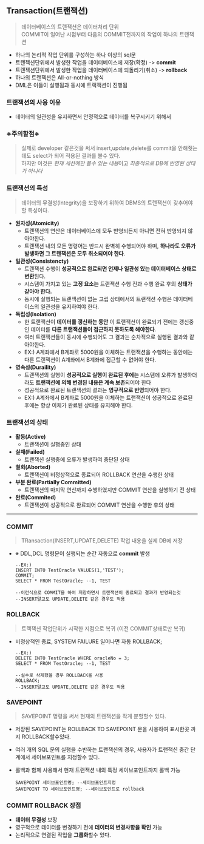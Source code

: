 ## Transaction(트랜잭션)
>데이터베이스의 트랜잭션은 데이터처리 단위<br>COMMIT이 일어난 시점부터 다음의 COMMIT전까지의 작업이 하나의 트랜잭션
- 하나의 논리적 작업 단위를 구성하는 하나 이상의 sql문
- 트랜젝션단위에서 발생한 작업을 데이터베이스에 저장(확정)  -> **commit**
- 트랜젝션단위에서 발생한 작업을 데이터베이스에 되돌리기(취소) -> **rollback**
- 하나의 트랜젝션은  All-or-nothing 방식
- DML은 이들이 실행됨과 동시에 트랙잭션이 진행됨
### 트랜잭션의 사용 이유
- 데이터의 일관성을 유지하면서 안정적으로 데이터를 복구시키기 위해서
### ※주의할점※

>실제로 developer 같은것을 써서 insert,update,delete를 commit을 안해줫는데도 select가 되어 적용된 결과를 볼수 있다.<br>하지만 이것은 *현재 세션에만 볼수 있는 내용*이고 *최종적으로 DB에 반영된 상태가 아니다*

### 트랜잭션의 특성
>데이터의 무결성(Integrity)을 보장하기 위하여 DBMS의 트랜잭션이 갖추어야할 특성이다.
- **원자성(Atomicity)**
    - 트랜잭션의 연산은 데이터베이스에 모두 반영되든지 아니면 전혀 반영되지 않아야한다.
    - 트랜잭션 내의 모든 명령어는 반드시 완벽히 수행되어야 하며, **하나라도 오류가 발생하면 그 트랜잭션은 모두 취소되어야 한다**.
- **일관성(Consistencty)**
    - 트랜잭션 수행이 **성공적으로 완료되면 언제나 일관성 있는 데이터베이스 상태로 변환**된다.
    - 시스템이 가지고 있는 **고정 요소는** 트랜잭션 수행 전과 수행 완료 후의 **상태가 같아야 한다.**
    - 동시에 실행되는 트랜잭션이 없는 고립 상태에서의 트랜잭션 수행은 데이터베이스의 일관성을 유지하여야 한다.
- **독립성(Isolation)**
    - 한 트랜잭션이 **데이터를 갱신하는 동안** 이 트랜잭션이 완료되기 전에는 갱신중인 데이터를 **다른 트랜잭션들이 접근하지 못하도록 해야한다**. 
    - 여러 트랜잭션들이 동시에 수행되어도 그 결과는 순차적으로 실행된 결과와 같아야한다.
    - EX:) A계좌에서 B계좌로 5000원을 이체하는 트랜잭션을 수행하는 동안에는 다른 트랜잭션이 A계좌에서 B계좌에 접근할 수 없어야 한다.
- **영속성(Duraility)**
    - 트랜잭션의 실행이 **성공적으로 실행이 완료된 후에는** 시스템에 오류가 발생하더라도 **트랜잭션에 의해 변경된 내용은 계속 보존**되어야 한다
    - 성공적으로 완료된 트랜잭션의 결과는 **영구적으로 반영**되어야 한다.
    - EX:) A계좌에서 B계좌로 5000원을 이체하는 트랜잭션이 성공적으로 완료된 후에는 항상 이체가 완료된 상태를 유지해야 한다.
### 트랜잭션의 상태
- **활동(Active)**
    - 트랜잭션이 실행중인 상태
- **실패(Failed)**
    - 트랜잭션 실행중에 오류가 발생하여 중단된 상태
- **철회(Aborted)**
    - 트랜잭션이 비정상적으로 종료되어 ROLLBACK 연산을 수행한 상태
- **부분 완료(Partially Committed)**
    - 트랜잭션의 마지막 연산까지 수행하였지만 COMMIT 연산을 실행하기 전 상태
- **완료(Commited)**
    - 트랜잭션이 성공적으로 완료되어 COMMIT 연산을 수행한 후의 상태

---
### COMMIT
>TRansaction(INSERT,UPDATE,DELETE) 작업 내용을 실제 DB에 저장
- ※ DDL,DCL 명령문이 실행되는 순간 자동으로 **commit** 발생 

    ```
    --EX:)
    INSERT INTO TestOracle VALUES(1,'TEST');
    COMMIT;
    SELECT * FROM TestOracle; --1, TEST
    
    --이런식으로 COMMIT을 하여 저장하면서 트랜잭션이 종료되고 결과가 반영되는것
    --INSERT말고도 UPDATE,DELETE 같은 경우도 적용

    ```
### ROLLBACK
>트랙잭션 작업단위가 시작한 지점으로 복귀 (이전 COMMIT상태로만 복귀)
- 비정상적인 종료, SYSTEM FAILURE 일어나면 자동 ROLLBACK;

    ```
    --EX:)
    DELETE INTO TestOracle WHERE oracleNo = 3;
    SELECT * FROM TestOracle; --1, TEST

    --실수로 삭제했을 경우 ROLLBACK을 사용
    ROLLBACK;
    --INSERT말고도 UPDATE,DELETE 같은 경우도 적용

    ```
### SAVEPOINT
>SAVEPOINT 명령을 써서 현재의 트랜잭션을 작게 분할할수 있다.
- 저장된 SAVEPOINT는 ROLLBACK TO SAVEPOINT 문을 사용하여 표시한곳 까지 ROLLBACK할수있다.
- 여러 개의 SQL 문의 실행을 수반하는 트랜잭션의 경우, 사용자가 트랜잭션 중간 단계에서 세이브포인트를 지정할수 있다.
- 롤백과 함께 사용해서 현재 트랜잭션 내의 특정 세이브포인트까지 롤백 가능

    ```
    SAVEPOINT 세이브포인트명; --세이브포인트지정
    SAVEPOINT TO 세이브포인트명; --세이브포인트로 rollback
    ```
### COMMIT ROLLBACK 장점
- **데이터 무결성** 보장
- 영구적으로 데이터를 변경하기 전에 **데이터의 변경사항을 확인** 가능
- 논리적으로 연결된 작업을 **그룹화**할수 있다.